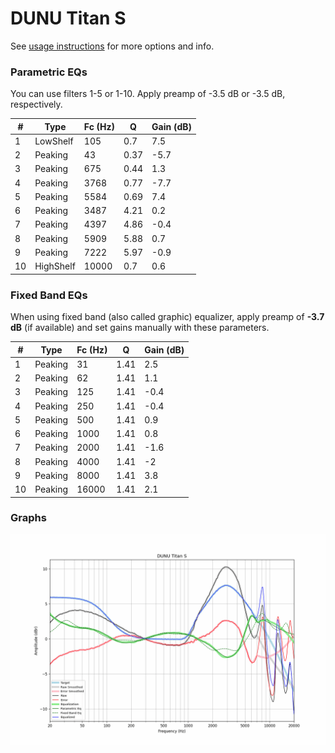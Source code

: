 # DUNU Titan S
See [usage instructions](https://github.com/jaakkopasanen/AutoEq#usage) for more options and info.

### Parametric EQs
You can use filters 1-5 or 1-10. Apply preamp of -3.5 dB or -3.5 dB, respectively.

|   # | Type      |   Fc (Hz) |    Q |   Gain (dB) |
|-----|-----------|-----------|------|-------------|
|   1 | LowShelf  |       105 | 0.7  |         7.5 |
|   2 | Peaking   |        43 | 0.37 |        -5.7 |
|   3 | Peaking   |       675 | 0.44 |         1.3 |
|   4 | Peaking   |      3768 | 0.77 |        -7.7 |
|   5 | Peaking   |      5584 | 0.69 |         7.4 |
|   6 | Peaking   |      3487 | 4.21 |         0.2 |
|   7 | Peaking   |      4397 | 4.86 |        -0.4 |
|   8 | Peaking   |      5909 | 5.88 |         0.7 |
|   9 | Peaking   |      7222 | 5.97 |        -0.9 |
|  10 | HighShelf |     10000 | 0.7  |         0.6 |

### Fixed Band EQs
When using fixed band (also called graphic) equalizer, apply preamp of **-3.7 dB** (if available) and set gains manually with these parameters.

|   # | Type    |   Fc (Hz) |    Q |   Gain (dB) |
|-----|---------|-----------|------|-------------|
|   1 | Peaking |        31 | 1.41 |         2.5 |
|   2 | Peaking |        62 | 1.41 |         1.1 |
|   3 | Peaking |       125 | 1.41 |        -0.4 |
|   4 | Peaking |       250 | 1.41 |        -0.4 |
|   5 | Peaking |       500 | 1.41 |         0.9 |
|   6 | Peaking |      1000 | 1.41 |         0.8 |
|   7 | Peaking |      2000 | 1.41 |        -1.6 |
|   8 | Peaking |      4000 | 1.41 |        -2   |
|   9 | Peaking |      8000 | 1.41 |         3.8 |
|  10 | Peaking |     16000 | 1.41 |         2.1 |

### Graphs
![](./DUNU%20Titan%20S.png)
